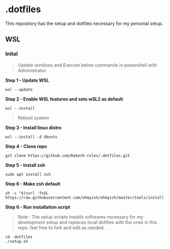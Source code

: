 # .dotfiles

This repository has the setup and dotfiles necessary for my personal setup.

## WSL 

### Inital

> Update windows and Execute below commands in powershell with Administrator. 

**Step 1 - Update WSL**
```
wsl --update
```

**Step 2 - Enable WSL features and sets wSL2 as default**
```
wsl --install
```
> Reboot system

**Step 3 - Install linux distro**
```
wsl --install -d Ubuntu
```

**Step 4 - Clone repo**
```
git clone https://github.com/Rakesh-rules/.dotfiles.git
```

**Step 5 - Install zsh**
```
sudo apt install zsh
```

**Step 6 - Make zsh default**

```
sh -c "$(curl -fsSL https://raw.githubusercontent.com/ohmyzsh/ohmyzsh/master/tools/install.sh)"
```

**Step 6 - Run installation script**
> Note : The setup scripts installs softwares necessary for my development setup and replaces local dotfiles with the ones in this repo.
> feel free to fork and edit as needed.
```
cd .dotfiles
./setup.sh
```
